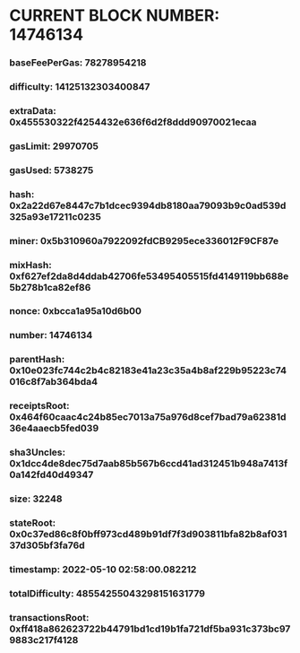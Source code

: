 # CURRENT BLOCK NUMBER: 14746134

### baseFeePerGas: 78278954218
### difficulty: 14125132303400847
### extraData: 0x455530322f4254432e636f6d2f8ddd90970021ecaa
### gasLimit: 29970705
### gasUsed: 5738275
### hash: 0x2a22d67e8447c7b1dcec9394db8180aa79093b9c0ad539d325a93e17211c0235
### miner: 0x5b310960a7922092fdCB9295ece336012F9CF87e
### mixHash: 0xf627ef2da8d4ddab42706fe53495405515fd4149119bb688e5b278b1ca82ef86
### nonce: 0xbcca1a95a10d6b00
### number: 14746134
### parentHash: 0x10e023fc744c2b4c82183e41a23c35a4b8af229b95223c74016c8f7ab364bda4
### receiptsRoot: 0x464f60caac4c24b85ec7013a75a976d8cef7bad79a62381d36e4aaecb5fed039
### sha3Uncles: 0x1dcc4de8dec75d7aab85b567b6ccd41ad312451b948a7413f0a142fd40d49347
### size: 32248
### stateRoot: 0x0c37ed86c8f0bff973cd489b91df7f3d903811bfa82b8af03137d305bf3fa76d
### timestamp: 2022-05-10 02:58:00.082212
### totalDifficulty: 48554255043298151631779
### transactionsRoot: 0xff418a862623722b44791bd1cd19b1fa721df5ba931c373bc979883c217f4128
